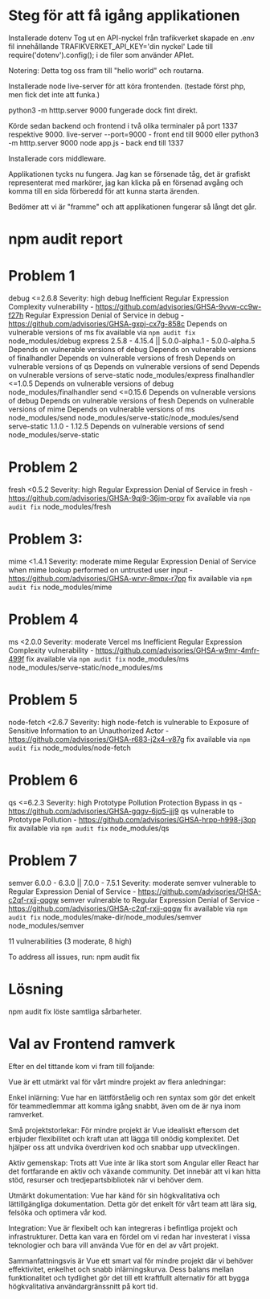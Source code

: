 # Steg för att få igång applikationen 

Installerade dotenv
Tog ut en API-nyckel från trafikverket
skapade en .env fil innehållande TRAFIKVERKET_API_KEY='din nyckel'
Lade till require('dotenv').config(); i de filer som använder APIet.

Notering: Detta tog oss fram till "hello world" och routarna. 

Installerade node live-server för att köra frontenden. (testade först php, men fick det inte att funka.)

python3 -m htttp.server 9000 fungerade dock fint direkt.

Körde sedan backend och frontend i två olika terminaler på port 1337 respektive 9000.
live-server --port=9000 - front end till 9000 eller python3 -m htttp.server 9000
node app.js - back end till 1337

Installerade cors middleware.

Applikationen tycks nu fungera. Jag kan se försenade tåg, det är grafiskt representerat med markörer, jag kan klicka på en försenad avgång och komma till en sida förberedd för att kunna starta ärenden. 

Bedömer att vi är "framme" och att applikationen fungerar så långt det går.

# npm audit report

# Problem 1
debug  <=2.6.8
Severity: high
debug Inefficient Regular Expression Complexity vulnerability - https://github.com/advisories/GHSA-9vvw-cc9w-f27h
Regular Expression Denial of Service in debug - https://github.com/advisories/GHSA-gxpj-cx7g-858c
Depends on vulnerable versions of ms
fix available via `npm audit fix`
node_modules/debug
  express  2.5.8 - 4.15.4 || 5.0.0-alpha.1 - 5.0.0-alpha.5
  Depends on vulnerable versions of debug
  Depends on vulnerable versions of finalhandler
  Depends on vulnerable versions of fresh
  Depends on vulnerable versions of qs
  Depends on vulnerable versions of send
  Depends on vulnerable versions of serve-static
  node_modules/express
  finalhandler  <=1.0.5
  Depends on vulnerable versions of debug
  node_modules/finalhandler
  send  <=0.15.6
  Depends on vulnerable versions of debug
  Depends on vulnerable versions of fresh
  Depends on vulnerable versions of mime
  Depends on vulnerable versions of ms
  node_modules/send
  node_modules/serve-static/node_modules/send
    serve-static  1.1.0 - 1.12.5
    Depends on vulnerable versions of send
    node_modules/serve-static

# Problem 2
fresh  <0.5.2
Severity: high
Regular Expression Denial of Service in fresh - https://github.com/advisories/GHSA-9qj9-36jm-prpv
fix available via `npm audit fix`
node_modules/fresh

# Problem 3:
mime  <1.4.1
Severity: moderate
mime Regular Expression Denial of Service when mime lookup performed on untrusted user input - https://github.com/advisories/GHSA-wrvr-8mpx-r7pp
fix available via `npm audit fix`
node_modules/mime

# Problem 4
ms  <2.0.0
Severity: moderate
Vercel ms Inefficient Regular Expression Complexity vulnerability - https://github.com/advisories/GHSA-w9mr-4mfr-499f
fix available via `npm audit fix`
node_modules/ms
node_modules/serve-static/node_modules/ms

# Problem 5
node-fetch  <2.6.7
Severity: high
node-fetch is vulnerable to Exposure of Sensitive Information to an Unauthorized Actor - https://github.com/advisories/GHSA-r683-j2x4-v87g
fix available via `npm audit fix`
node_modules/node-fetch

# Problem 6
qs  <=6.2.3
Severity: high
Prototype Pollution Protection Bypass in qs - https://github.com/advisories/GHSA-gqgv-6jq5-jjj9
qs vulnerable to Prototype Pollution - https://github.com/advisories/GHSA-hrpp-h998-j3pp
fix available via `npm audit fix`
node_modules/qs

# Problem 7
semver  6.0.0 - 6.3.0 || 7.0.0 - 7.5.1
Severity: moderate
semver vulnerable to Regular Expression Denial of Service - https://github.com/advisories/GHSA-c2qf-rxjj-qqgw
semver vulnerable to Regular Expression Denial of Service - https://github.com/advisories/GHSA-c2qf-rxjj-qqgw
fix available via `npm audit fix`
node_modules/make-dir/node_modules/semver
node_modules/semver

11 vulnerabilities (3 moderate, 8 high)

To address all issues, run:
  npm audit fix

# Lösning
npm audit fix löste samtliga sårbarheter.

# Val av Frontend ramverk

Efter en del tittande kom vi fram till foljande:

Vue är ett utmärkt val för vårt mindre projekt av flera anledningar:

Enkel inlärning: Vue har en lättförståelig och ren syntax som gör det enkelt för teammedlemmar att komma igång snabbt, även om de är nya inom ramverket.

Små projektstorlekar: För mindre projekt är Vue idealiskt eftersom det erbjuder flexibilitet och kraft utan att lägga till onödig komplexitet. Det hjälper oss att undvika överdriven kod och snabbar upp utvecklingen.

Aktiv gemenskap: Trots att Vue inte är lika stort som Angular eller React har det fortfarande en aktiv och växande community. Det innebär att vi kan hitta stöd, resurser och tredjepartsbibliotek när vi behöver dem.

Utmärkt dokumentation: Vue har känd för sin högkvalitativa och lättillgängliga dokumentation. Detta gör det enkelt för vårt team att lära sig, felsöka och optimera vår kod.

Integration: Vue är flexibelt och kan integreras i befintliga projekt och infrastrukturer. Detta kan vara en fördel om vi redan har investerat i vissa teknologier och bara vill använda Vue för en del av vårt projekt.

Sammanfattningsvis är Vue ett smart val för mindre projekt där vi behöver effektivitet, enkelhet och snabb inlärningskurva. Dess balans mellan funktionalitet och tydlighet gör det till ett kraftfullt alternativ för att bygga högkvalitativa användargränssnitt på kort tid.